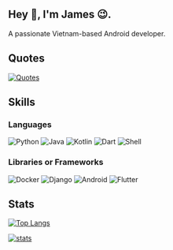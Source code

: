 ## Hey 👋, I'm James 😉.

A passionate Vietnam-based Android developer.

## Quotes

[![Quotes](https://quotes-github-readme.vercel.app/api?type=horizontal&theme=dark)](https://github.com/jamesnguyen46)

## Skills

### Languages

![Python](https://img.shields.io/badge/-Python-000?&logo=Python&logoColor=white)
![Java](https://img.shields.io/badge/-Java-000?&logo=Java&logoColor=white)
![Kotlin](https://img.shields.io/badge/-Kotlin-000?&logo=Kotlin&logoColor=white)
![Dart](https://img.shields.io/badge/-Dart-000?&logo=Dart&logoColor=white)
![Shell](https://img.shields.io/badge/-Shell-000?&logo=Shell&logoColor=white)

### Libraries or Frameworks

![Docker](https://img.shields.io/badge/-Docker-000?&logo=Docker&logoColor=white)
![Django](https://img.shields.io/badge/-Django-000?&logo=Django&logoColor=white)
![Android](https://img.shields.io/badge/-Android-000?&logo=Android&logoColor=white)
![Flutter](https://img.shields.io/badge/-Flutter-000?&logo=Flutter&logoColor=white)

## Stats

[![Top Langs](https://github-readme-stats.vercel.app/api/top-langs/?username=jamesnguyen46&layout=compact&theme=chartreuse-dark)](https://github.com/jamesnguyen46)

[![stats](https://github-readme-stats.vercel.app/api?username=jamesnguyen46&show_icons=true&count_private=true&theme=chartreuse-dark)](https://github.com/jamesnguyen46)
